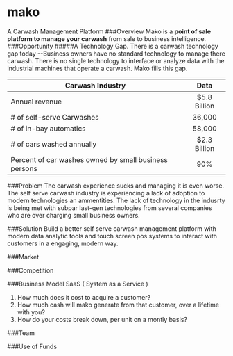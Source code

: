 # mako
A Carwash Management Platform
###Overview
Mako is a **point of sale platform to manage your carwash** from sale to business intelligence.  
###Opportunity
#####A Technology Gap.
There is a carwash technology gap today --Business owners have no standard technology to manage there carwash. There is no single technology to interface or analyze data with the industrial machines that operate a carwash. Mako fills this gap. 



| Carwash Industry       | Data | 
| ------------- |:-------------:| 
| Annual revenue      | $5.8 Billion | 
| # of self-serve Carwashes     | 36,000      |  
| # of in-bay automatics | 58,000      |    
| # of cars washed annually| $2.3 Billion |
|Percent of car washes owned by small business persons| 90% |

###Problem
The carwash experience sucks and managing it is even worse. The self serve carwash industry is experiencing a lack of adoption to modern technologies an ammentities. The lack of technology in the indusrty is being met with subpar last-gen technologies from several companies who are over charging small business owners. 

###Solution
Build a better self serve carwash management platform with modern data analytic tools and touch screen pos systems to interact with customers in a engaging, modern way. 

###Market

###Competition

###Business Model
SaaS ( System as a Service ) 
1. How much does it cost to acquire a customer?
2. How much cash will mako generate from that customer, over a lifetime with you?
3. How do your costs break down, per unit on a montly basis?

###Team 

###Use of Funds


